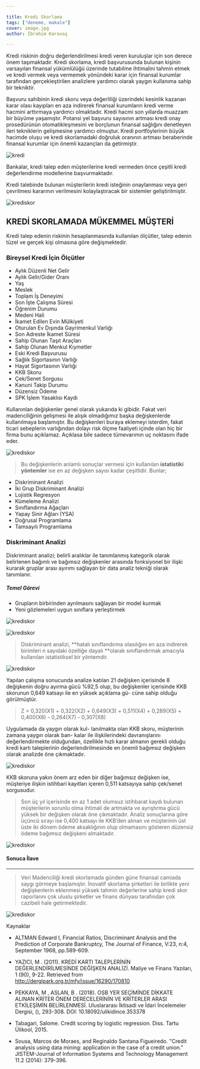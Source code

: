 ```yaml
---

title: Kredi Skorlama
tags: ["deneme, makale"]
cover: image.jpg
author: İbrahim Karavaş

---
```


Kredi riskinin doğru değerlendirilmesi kredi veren kuruluşlar için son derece önem taşımaktadır. Kredi skorlama, kredi başvurusunda bulunan kişinin varsayılan finansal yükümlülüğü üzerinde tutabilme ihtimalini tahmin etmek ve kredi vermek veya vermemek yönündeki karar için finansal kurumlar tarafından gerçekleştirilen analizlere yardımcı olarak yaygın kullanıma sahip bir tekniktir.

 Başvuru sahibinin kredi skoru veya değerliliği üzerindeki kesinlik kazanan karar olası kayıpları en aza indirerek finansal kurumların kredi verme hacmini arttırmaya yardımcı olmaktadır. Kredi hacmi son yıllarda muazzam bir büyüme yaşamıştır. Potansi  yel başvuru sayısının artması kredi onay prosedürünün otomatikleşmesini ve borçlunun finansal sağlığını denetleyen ileri tekniklerin gelişmesine yardımcı olmuştur. Kredi portföylerinin büyük hacimde oluşu ve kredi skorlamadaki doğruluk oranının artması beraberinde finansal kurumlar için önemli kazançları da getirmiştir.

![kredi](image.jpg)

Bankalar, kredi talep eden müşterilerine kredi vermeden önce çeşitli kredi değerlendirme modellerine başvurmaktadır.

Kredi talebinde bulunan müşterilerin kredi isteğinin onaylanması veya geri çevrilmesi kararının verilmesini kolaylaştıracak bir sistemler geliştirilmiştir.

![krediskor](image3.png)

## KREDİ SKORLAMADA MÜKEMMEL MÜŞTERİ

Kredi talep edenin riskinin hesaplanmasında kullanılan ölçütler, talep edenin tüzel ve gerçek kişi olmasına göre değişmektedir. 

### Bireysel Kredi İçin Ölçütler

-   Aylık Düzenli Net Gelir
-   Aylık Gelir/Gider Oranı
-   Yaş
-   Meslek
-   Toplam  İş Deneyimi
-   Son İşte Çalışma Süresi
-   Öğrenim Durumu
-   Medeni Hali
-   İkamet Edilen Evin Mülkiyeti
-   Oturulan Ev Dışında Gayrimenkul Varlığı
-   Son Adreste İkamet Süresi
-   Sahip  Olunan  Taşıt Araçları
-   Sahip Olunan Menkul Kıymetler
-   Eski Kredi Başvurusu
-   Sağlık Sigortasının Varlığı
-   Hayat  Sigortasının Varlığı
-   KKB Skoru
-   Çek/Senet Sorgusu
-   Kanuni Takip Durumu
-   Düzensiz Ödeme
-   SPK İşlem Yasaklısı Kaydı

Kullanınlan değişkenler genel olarak yukarıda ki gibidir. Fakat veri madenciliğinin gelişmesi ile alışık olmadığımız başka değişkenlerde kullanılmaya başlamıştır. Bu değişkenleri buraya eklemeyi isterdim, fakat ticari sebeplerin varlığından dolayı risk ölçme faaliyeti içinde olan hiç bir firma bunu açıklamaz. Açıklasa bile sadece tümevarımın uç noktasını ifade eder.

![krediskor](image4.jpg)

> Bu değişkenlerin anlamlı sonuçlar vermesi için kullanılan **istatistiki yöntemler** ise en az değişken sayısı kadar çeşitlidir. Bunlar;
- Diskriminant Analizi
- İki Grup Diskriminant Analizi
- Lojistik Regresyon
- Kümeleme Analizi
- Sınıflandırma Ağaçları
- Yapay Sinir Ağları (YSA)
- Doğrusal Programlama
- Tamsayılı Programlama

### Diskriminant Analizi

Diskriminant analizi; belirli aralıklar ile tanımlanmış kategorik olarak belirlenen bağımlı ve bağımsız değişkenler arasında fonksiyonel bir ilişki kurarak gruplar arası ayırımı sağlayan bir data analiz tekniği olarak tanımlanır.

##### Temel Görevi
- Grupların birbirinden ayrılmasını sağlayan bir model kurmak
- Yeni gözlemeleri uygun sınıflara yerleştirmek

![krediskor](image6.JPG)

![krediskor](image7.JPG)

> Diskriminant analizi, **hatalı sınıflandırma olasılığını en aza indirerek birimleri n sayıdaki özelliğe dayalı **olarak sınıflandırmak amacıyla kullanılan istatistiksel bir yöntemdir.

![krediskor](image8.JPG)

Yapılan çalışma sonucunda analize katılan 21 değişken içerisinde 8 değişkenin doğru ayırma gücü %92,5 olup, bu değişkenler içerisinde KKB skorunun 0,649 katsayı ile en yüksek açıklama gü- cüne sahip olduğu görülmüştür. 


> Z = 0,320(X1) + 0,322(X2) + 0,649(X3) + 0,511(X4) +
0,289(X5) + 0,400(X6) - 0,264(X7) - 0,307(X8)


Uygulamada da yaygın olarak kul- lanılmakta olan KKB skoru, müşterinin zamana yaygın olarak ban- kalar ile ilişkilerindeki davranışlarını değerlendirmekte olduğundan, özellikle hızlı karar almanın gerekli olduğu kredi kartı taleplerinin değerlendirilmesinde en önemli bağımsız değişken olarak analizde öne çıkmaktadır.

![krediskor](image5.jpg)

KKB skoruna yakın önem arz eden bir diğer bağımsız değişken ise, müşteriye ilişkin istihbari kayıtları içeren 0,511 katsayıya sahip çek/senet sorgusudur.

> Son üç yıl içerisinde en az 1 adet olumsuz istihbarat kaydı bulunan müşterilerin sorunlu olma ihtimali de artmakta ve ayrıştırma gücü yüksek bir değişken olarak öne çıkmaktadır.
Analiz sonuçlarına göre üçüncü sırayı ise 0,400 katsayı ile KKB’den alınan ve müşterinin üst üste iki dönem ödeme aksaklığının olup olmamasını gösteren düzensiz ödeme bağımsız değişkeni almaktadır.

![krediskor](image9.jpg)

#### Sonuca İlave
-------------------------------

> Veri Madenciliği kredi skorlamada günden güne finansal camiada saygı görmeye başlamıştır. İnovatif skorlama şirketleri ile birlikte yeni değişkenlerin eklenmesi  yüksek tahmin değerlerine sahip kredi skor raporlarını çok uluslu şirketler ve finans dünyası tarafından çok cazibeli hale getirmektedir.

![krediskor](image10.JPG)

Kaynaklar

- ALTMAN Edward I, Financial Ratios, Discriminant Analysis and the Prediction of Corporate Bankruptcy, The Journal of Finance, V:23, n:4, September 1968, pp.589-609.

- YAZICI, M . (2011). KREDİ KARTI TALEPLERİNİN DEĞERLENDİRİLMESİNDE DEĞİŞKEN ANALİZİ. Maliye ve Finans Yazıları, 1 (90), 9-22. Retrieved from http://dergipark.org.tr/mfy/issue/16290/170810

- PEKKAYA, M , ASLAN, B . (2018). OSB YER SEÇİMİNDE DİKKATE ALINAN KRİTER ÖNEM DERECELERİNİN VE KRİTERLER ARASI ETKİLEŞİMİN BELİRLENMESİ. Uluslararası İktisadi ve İdari İncelemeler Dergisi, (), 293-308. DOI: 10.18092/ulikidince.353378

- Tabagari, Salome. Credit scoring by logistic regression. Diss. Tartu Ülikool, 2015.
- Sousa, Marcos de Moraes, and Reginaldo Santana Figueiredo. "Credit analysis using data mining: application in the case of a credit union." JISTEM-Journal of Information Systems and Technology Management 11.2 (2014): 379-396.
